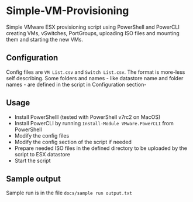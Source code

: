 # Simple-VM-Provisioning
 Simple VMware ESX provisioning script using PowerShell and PowerCLI creating VMs, vSwitches, PortGroups, uploading ISO files and mounting them and starting the new VMs.

 ## Configuration
 Config files are `VM List.csv` and `Switch List.csv`. The format is more-less self describing.
 Some folders and names - like datastore name and folder names - are defined in the script in Configuration section-

 ## Usage
 - Install PowerShelll (tested with PowerShell v7rc2 on MacOS)
 - Install PowerCLI by running `Install-Module VMware.PowerCLI` from PowerShell
 - Modify the config files
 - Modify the config section of the script if needed
 - Prepare needed ISO files in the defined directory to be uploaded by the script to ESX datastore
 - Start the script

 ## Sample output
 Sample run is in the file `docs/sample run output.txt`

